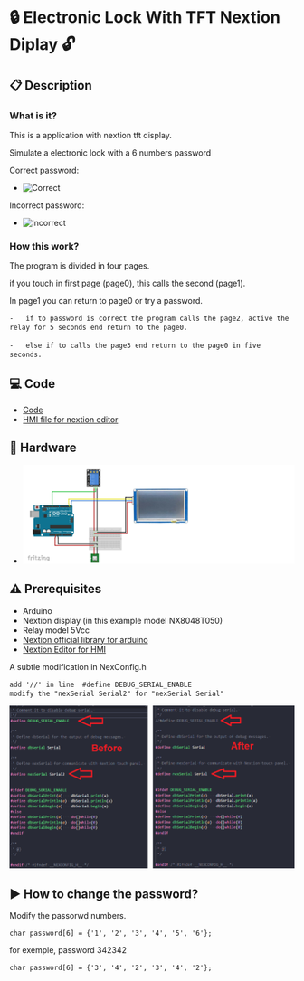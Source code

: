#  :lock: Electronic Lock With TFT Nextion Diplay :unlock:

## :clipboard: Description
### What is it?
This is a application with nextion tft display.

Simulate a electronic lock with a 6 numbers password

Correct password:
- ![Correct](https://github.com/vinimyls/Electronic_Lock/blob/main/pic/correct.gif)

Incorrect password:
- ![Incorrect](https://github.com/vinimyls/Electronic_Lock/blob/main/pic/incorrect.gif)

### How this work?

The program is divided in four pages.

if you touch in first page (page0), this calls the second (page1).

In page1 you can return to page0 or try a password.

    -   if to password is correct the program calls the page2, active the relay for 5 seconds end return to the page0.
    
    -   else if to calls the page3 end return to the page0 in five seconds.
## :computer: Code

- [Code](https://github.com/vinimyls/Electronic_Lock/blob/main/electronic_lock/electronic_lock.ino)
- [HMI file for nextion editor](https://github.com/vinimyls/Electronic_Lock/blob/main/Electronic_lock.HMI)
## :electric_plug: Hardware
- ![Diagram](https://github.com/vinimyls/Electronic_Lock/blob/main/pic/diagram.png)
## :warning: Prerequisites
- Arduino
- Nextion display (in this example model NX8048T050)
- Relay model 5Vcc
- [Nextion official library for arduino](https://github.com/itead/ITEADLIB_Arduino_Nextion)
- [Nextion Editor for HMI](https://nextion.tech/nextion-editor/)


A subtle modification in NexConfig.h

    add '//' in line  #define DEBUG_SERIAL_ENABLE 
    modify the "nexSerial Serial2" for "nexSerial Serial" 
![Modify](https://github.com/vinimyls/Electronic_Lock/blob/main/pic/modify.png)

## :arrow_forward: How to change the password?

Modify the passorwd numbers.

    char password[6] = {'1', '2', '3', '4', '5', '6'}; 

for exemple, password 342342

    char password[6] = {'3', '4', '2', '3', '4', '2'}; 
